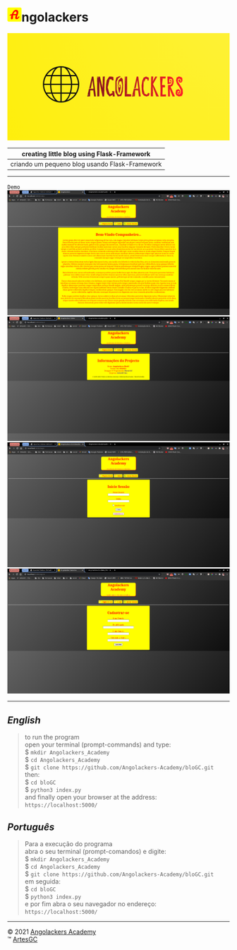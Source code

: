 # ![icone-angolackers](static/img/favicon/favicon-32x32.png)ngolackers

[![logo-angolackers](static/img/logo/05.png)](https://angolackers-academy.github.io/intro "Pressione a imagem para conhecer a Angolackers!")

|creating little blog using Flask-Framework|
|---|
|criando um pequeno blog usando Flask-Framework|

---

`Demo`
![demo-01](static/img/01.png)
![demo-02](static/img/02.png)
![demo-03](static/img/03.png)
![demo-04](static/img/04.png)

---

## *English*

> to run the program \
open your terminal (prompt-commands) and type: \
$ `mkdir Angolackers_Academy` \
$ `cd Angolackers_Academy` \
$ `git clone https://github.com/Angolackers-Academy/bloGC.git` \
then: \
$ `cd bloGC` \
$ `python3 index.py` \
and finally open your browser at the address: `https://localhost:5000/`

## *Português*

> Para a execução do programa \
abra o seu terminal (prompt-comandos) e digite: \
$ `mkdir Angolackers_Academy` \
$ `cd Angolackers_Academy` \
$ `git clone https://github.com/Angolackers-Academy/bloGC.git` \
em seguida: \
$ `cd bloGC` \
$ `python3 index.py` \
e por fim abra o seu navegador no endereço: `https://localhost:5000/`

---

&copy; 2021 [Angolackers Academy](https://angolackers-academy.github.io/intro) \
&trade; [ArtesGC](https://artesgc.home.blog)
